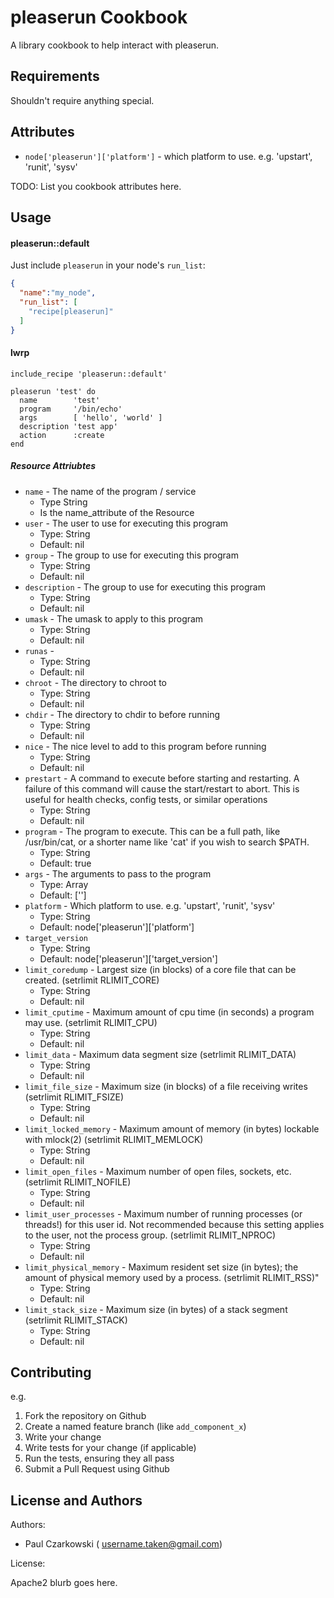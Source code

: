 pleaserun Cookbook
==================
A library cookbook to help interact with pleaserun.

Requirements
------------

Shouldn't require anything special.


Attributes
----------

* `node['pleaserun']['platform']` - which platform to use.  e.g. 'upstart', 'runit', 'sysv'

TODO: List you cookbook attributes here.

Usage
-----
#### pleaserun::default

Just include `pleaserun` in your node's `run_list`:

```json
{
  "name":"my_node",
  "run_list": [
    "recipe[pleaserun]"
  ]
}
```

#### lwrp


```
include_recipe 'pleaserun::default'

pleaserun 'test' do
  name        'test'
  program     '/bin/echo'
  args        [ 'hello', 'world' ]
  description 'test app'
  action      :create
end
```

##### Resource Attriubtes

* `name` - The name of the program / service
  * Type String
  * Is the name_attribute of the Resource
* `user` - The user to use for executing this program
  * Type: String
  * Default: nil
* `group` - The group to use for executing this program
  * Type: String
  * Default: nil
* `description` - The group to use for executing this program
  * Type: String
  * Default: nil
* `umask` - The umask to apply to this program
  * Type: String
  * Default: nil
* `runas` - 
  * Type: String
  * Default: nil
* `chroot` - The directory to chroot to
  * Type: String
  * Default: nil
* `chdir` - The directory to chdir to before running
  * Type: String
  * Default: nil
* `nice` - The nice level to add to this program before running
  * Type: String
  * Default: nil
* `prestart` - A command to execute before starting and restarting. A failure of this command will cause the start/restart to abort. This is useful for health checks, config tests, or similar operations
  * Type: String
  * Default: nil
* `program` - The program to execute. This can be a full path, like /usr/bin/cat, or a shorter name like 'cat' if you wish to search $PATH.
  * Type: String
  * Default: true
* `args` - The arguments to pass to the program
  * Type: Array
  * Default: ['']
* `platform` - Which platform to use.  e.g. 'upstart', 'runit', 'sysv'
  * Type: String
  * Default: node['pleaserun']['platform']
* `target_version`
  * Type: String
  * Default: node['pleaserun']['target_version']
* `limit_coredump` - Largest size (in blocks) of a core file that can be created. (setrlimit RLIMIT_CORE)
  * Type: String
  * Default: nil
* `limit_cputime` - Maximum amount of cpu time (in seconds) a program may use. (setrlimit RLIMIT_CPU)
  * Type: String
  * Default: nil
* `limit_data` - Maximum data segment size (setrlimit RLIMIT_DATA)
  * Type: String
  * Default: nil
* `limit_file_size` - Maximum size (in blocks) of a file receiving writes (setrlimit RLIMIT_FSIZE)
  * Type: String
  * Default: nil
* `limit_locked_memory` - Maximum amount of memory (in bytes) lockable with mlock(2) (setrlimit RLIMIT_MEMLOCK)
  * Type: String
  * Default: nil
* `limit_open_files` - Maximum number of open files, sockets, etc. (setrlimit RLIMIT_NOFILE)
  * Type: String
  * Default: nil
* `limit_user_processes` - Maximum number of running processes (or threads!) for this user id. Not recommended because this setting applies to the user, not the process group. (setrlimit RLIMIT_NPROC)
  * Type: String
  * Default: nil
* `limit_physical_memory` - Maximum resident set size (in bytes); the amount of physical memory used by a process. (setrlimit RLIMIT_RSS)"
  * Type: String
  * Default: nil
* `limit_stack_size` - Maximum size (in bytes) of a stack segment (setrlimit RLIMIT_STACK)
  * Type: String
  * Default: nil

Contributing
------------

e.g.
1. Fork the repository on Github
2. Create a named feature branch (like `add_component_x`)
3. Write your change
4. Write tests for your change (if applicable)
5. Run the tests, ensuring they all pass
6. Submit a Pull Request using Github

License and Authors
-------------------
Authors: 

* Paul Czarkowski ( username.taken@gmail.com)

License:

Apache2 blurb goes here.
